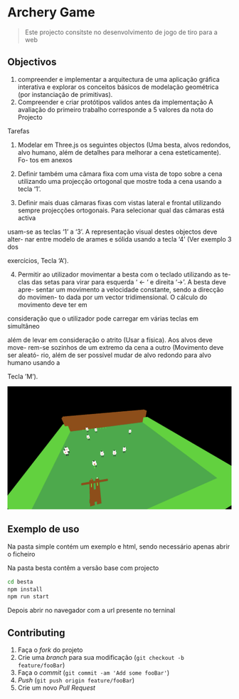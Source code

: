 # Archery Game
> Este projecto consitste no desenvolvimento de jogo de tiro para a web

## Objectivos
1. compreender e implementar a arquitectura de uma aplicação gráfica interativa
e explorar os conceitos básicos de modelação geométrica (por instanciação de
primitivas).
2. Compreender e criar protótipos validos antes da implementação
A avaliação do primeiro trabalho corresponde a 5 valores da nota do Projecto

Tarefas

1. Modelar em Three.js os seguintes objectos (Uma besta, alvos redondos, alvo humano, além de detalhes para melhorar a cena esteticamente). Fo-
tos em anexos

2. Definir também uma câmara fixa com uma vista de topo sobre a cena utilizando uma projecção ortogonal que mostre toda a cena usando a tecla ‘1’.

3. Definir mais duas câmaras fixas com vistas lateral e frontal utilizando sempre projecções ortogonais. Para selecionar qual das câmaras está activa

usam-se as teclas ‘1’ a ‘3’. A representação visual destes objectos deve alter-
nar entre modelo de arames e sólida usando a tecla ‘4’ (Ver exemplo 3 dos

exercícios, Tecla ‘A’).

4. Permitir ao utilizador movimentar a besta com o teclado utilizando as te-
clas das setas para virar para esquerda ‘ <- ‘ e direita ‘->’. A besta deve apre-
sentar um movimento a velocidade constante, sendo a direcção do movimen-
to dada por um vector tridimensional. O cálculo do movimento deve ter em

consideração que o utilizador pode carregar em várias teclas em simultâneo

além de levar em consideração o atrito (Usar a física). Aos alvos deve move-
rem-se sozinhos de um extremo da cena a outro (Movimento deve ser aleató-
rio, além de ser possível mudar de alvo redondo para alvo humano usando a

Tecla ’M’).


![](./home.png)


## Exemplo de uso

Na pasta simple contém um exemplo e html, sendo necessário apenas abrir o ficheiro

Na pasta besta contêm a versão base com projecto

```sh
cd besta
npm install
npm run start
```

Depois abrir no navegador com a url presente no terninal


## Contributing

1. Faça o _fork_ do projeto 
2. Crie uma _branch_ para sua modificação (`git checkout -b feature/fooBar`)
3. Faça o _commit_ (`git commit -am 'Add some fooBar'`)
4. _Push_ (`git push origin feature/fooBar`)
5. Crie um novo _Pull Request_


